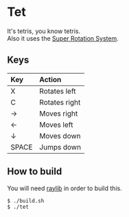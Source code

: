 # Tet
It's tetris, you know tetris.<br>
Also it uses the [Super Rotation System](https://tetris.wiki/Super_Rotation_System).

## Keys

Key   | Action
:---- | :-----
X     | Rotates left
C     | Rotates right
→    | Moves right
←    | Moves left
↓    | Moves down
SPACE | Jumps down

## How to build
You will need [raylib](https://www.raylib.com/) in order to build this.
```console
$ ./build.sh
$ ./tet
```
